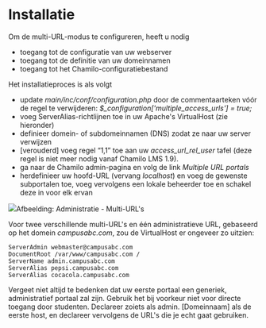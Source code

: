 # Installatie

Om de multi-URL-modus te configureren, heeft u nodig

- toegang tot de configuratie van uw webserver
- toegang tot de definitie van uw domeinnamen
- toegang tot het Chamilo-configuratiebestand

Het installatieproces is als volgt

- update *main/inc/conf/configuration.php* door de commentaarteken vóór de regel te verwijderen: *$_configuration['multiple_access_urls'] = true;*
- voeg ServerAlias-richtlijnen toe in uw Apache's VirtualHost (zie hieronder)
- definieer domein- of subdomeinnamen (DNS) zodat ze naar uw server verwijzen
- [verouderd] voeg regel “1,1” toe aan uw *access_url_rel_user* tafel (deze regel is niet meer nodig vanaf Chamilo LMS 1.9).
- ga naar de Chamilo admin-pagina en volg de link *Multiple URL portals*
- herdefinieer uw hoofd-URL (vervang *localhost*) en voeg de gewenste subportalen toe, voeg vervolgens een lokale beheerder toe en schakel deze in voor elk ervan

![](../../../.gitbook/assets/graficos97%20%285%29.png)Afbeelding: Administratie - Multi-URL's

Voor twee verschillende multi-URL's en één administratieve URL, gebaseerd op het domein *campusabc.com*, zou de VirtualHost er ongeveer zo uitzien:

```text
ServerAdmin webmaster@campusabc.com
DocumentRoot /var/www/campusabc.com /
ServerName admin.campusabc.com
ServerAlias pepsi.campusabc.com
ServerAlias cocacola.campusabc.com
```

Vergeet niet altijd te bedenken dat uw eerste portaal een generiek, administratief portaal zal zijn. Gebruik het bij voorkeur niet voor directe toegang door studenten. Declareer zoiets als admin. [Domeinnaam] als de eerste host, en declareer vervolgens de URL's die je echt gaat gebruiken.
